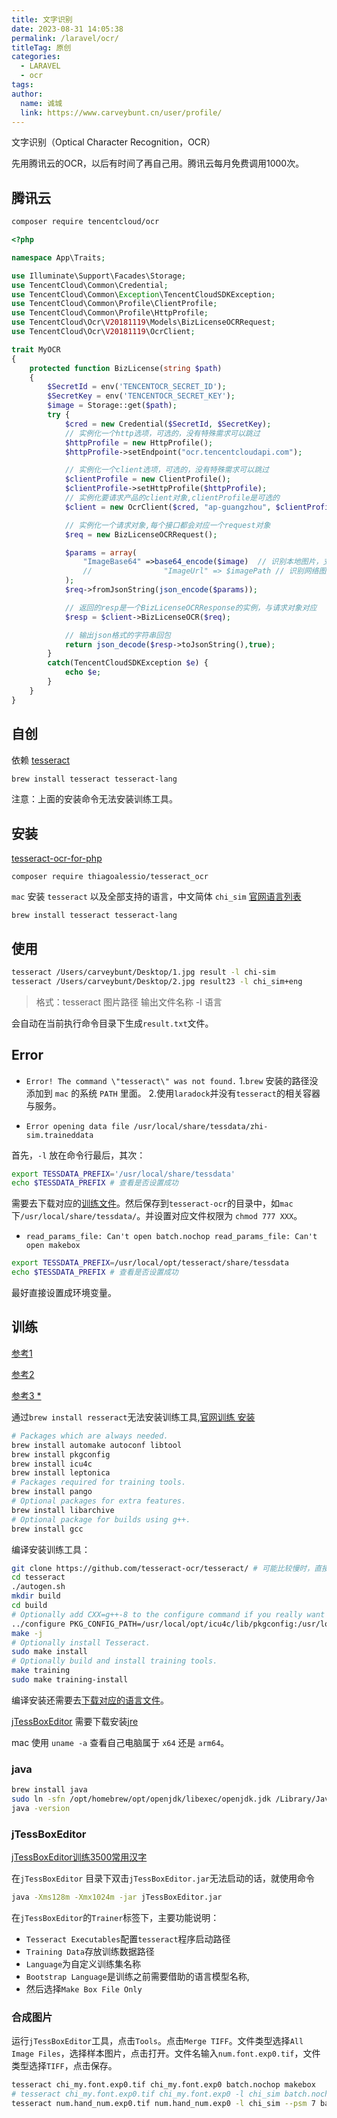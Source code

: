 ```yaml
---
title: 文字识别
date: 2023-08-31 14:05:38
permalink: /laravel/ocr/
titleTag: 原创
categories: 
  - LARAVEL
  - ocr
tags: 
author: 
  name: 诚城
  link: https://www.carveybunt.cn/user/profile/
---
```


文字识别（Optical Character Recognition，OCR）
<!-- more -->

先用腾讯云的OCR，以后有时间了再自己用。腾讯云每月免费调用1000次。

## 腾讯云

```sh
composer require tencentcloud/ocr
```

```php
<?php

namespace App\Traits;

use Illuminate\Support\Facades\Storage;
use TencentCloud\Common\Credential;
use TencentCloud\Common\Exception\TencentCloudSDKException;
use TencentCloud\Common\Profile\ClientProfile;
use TencentCloud\Common\Profile\HttpProfile;
use TencentCloud\Ocr\V20181119\Models\BizLicenseOCRRequest;
use TencentCloud\Ocr\V20181119\OcrClient;

trait MyOCR
{
    protected function BizLicense(string $path)
    {
        $SecretId = env('TENCENTOCR_SECRET_ID');
        $SecretKey = env('TENCENTOCR_SECRET_KEY');
        $image = Storage::get($path);
        try {
            $cred = new Credential($SecretId, $SecretKey);
            // 实例化一个http选项，可选的，没有特殊需求可以跳过
            $httpProfile = new HttpProfile();
            $httpProfile->setEndpoint("ocr.tencentcloudapi.com");

            // 实例化一个client选项，可选的，没有特殊需求可以跳过
            $clientProfile = new ClientProfile();
            $clientProfile->setHttpProfile($httpProfile);
            // 实例化要请求产品的client对象,clientProfile是可选的
            $client = new OcrClient($cred, "ap-guangzhou", $clientProfile);

            // 实例化一个请求对象,每个接口都会对应一个request对象
            $req = new BizLicenseOCRRequest();

            $params = array(
                "ImageBase64" =>base64_encode($image)  // 识别本地图片，支持 jpg/png, Base64
                //                "ImageUrl" => $imagePath // 识别网络图片
            );
            $req->fromJsonString(json_encode($params));

            // 返回的resp是一个BizLicenseOCRResponse的实例，与请求对象对应
            $resp = $client->BizLicenseOCR($req);

            // 输出json格式的字符串回包
            return json_decode($resp->toJsonString(),true);
        }
        catch(TencentCloudSDKException $e) {
            echo $e;
        }
    }
}

```

## 自创

依赖 [tesseract](https://github.com/tesseract-ocr/tesseract)

```sh
brew install tesseract tesseract-lang
```

注意：上面的安装命令无法安装训练工具。

## 安装

[tesseract-ocr-for-php](https://github.com/thiagoalessio/tesseract-ocr-for-php)

```shell
composer require thiagoalessio/tesseract_ocr
```

`mac` 安装 `tesseract` 以及全部支持的语言，中文简体 `chi_sim` [官网语言列表](https://tesseract-ocr.github.io/tessdoc/Data-Files-in-different-versions.html)

```sheel
brew install tesseract tesseract-lang
```

## 使用

```sh
tesseract /Users/carveybunt/Desktop/1.jpg result -l chi-sim
tesseract /Users/carveybunt/Desktop/2.jpg result23 -l chi_sim+eng
```

> 格式：tesseract 图片路径 输出文件名称 -l 语言

会自动在当前执行命令目录下生成`result.txt`文件。

## Error

- `Error! The command \"tesseract\" was not found.`
1.`brew` 安装的路径没添加到 `mac` 的系统 `PATH` 里面。
2.使用`laradock`并没有`tesseract`的相关容器与服务。

- `Error opening data file /usr/local/share/tessdata/zhi-sim.traineddata`

首先，`-l` 放在命令行最后，其次：

```sh
export TESSDATA_PREFIX='/usr/local/share/tessdata'
echo $TESSDATA_PREFIX # 查看是否设置成功
```

需要去下载对应的[训练文件](https://github.com/tesseract-ocr/tessdata/blob/main/chi_sim.traineddata)。然后保存到`tesseract-ocr`的目录中，如`mac`下`/usr/local/share/tessdata/`。并设置对应文件权限为 `chmod 777 XXX`。

- `read_params_file: Can't open batch.nochop read_params_file: Can't open makebox`

```sh
export TESSDATA_PREFIX=/usr/local/opt/tesseract/share/tessdata
echo $TESSDATA_PREFIX # 查看是否设置成功
```

最好直接设置成环境变量。

## 训练

[参考1](https://crazyf-wind.github.io/2019/08/23/%E5%85%89%E5%AD%A6%E5%AD%97%E7%AC%A6%E8%AF%86%E5%88%AB%E5%BC%95%E6%93%8Etesseract-ocr%E5%85%A5%E9%97%A8%E6%95%99%E7%A8%8B%E2%80%94Mac%E6%A0%87%E6%B3%A8-Ubuntu%E6%89%93%E5%8C%85/)

[参考2](https://learnku.com/articles/67047)

[参考3 *](https://blog.51cto.com/u_13984132/5622793#_jTessBoxEditor_105)

通过`brew install resseract`无法安装训练工具,[官网训练 安装](https://tesseract-ocr.github.io/tessdoc/Compiling.html#macos)

```sh
# Packages which are always needed.
brew install automake autoconf libtool
brew install pkgconfig
brew install icu4c
brew install leptonica
# Packages required for training tools.
brew install pango
# Optional packages for extra features.
brew install libarchive
# Optional package for builds using g++.
brew install gcc
```

编译安装训练工具：

```sh
git clone https://github.com/tesseract-ocr/tesseract/ # 可能比较慢时，直接去下载最新安装包
cd tesseract
./autogen.sh
mkdir build
cd build
# Optionally add CXX=g++-8 to the configure command if you really want to use a different compiler.
../configure PKG_CONFIG_PATH=/usr/local/opt/icu4c/lib/pkgconfig:/usr/local/opt/libarchive/lib/pkgconfig:/usr/local/opt/libffi/lib/pkgconfig
make -j
# Optionally install Tesseract.
sudo make install
# Optionally build and install training tools.
make training
sudo make training-install
```

编译安装还需要去[下载对应的语言文件](https://github.com/tesseract-ocr/tessdata)。

[jTessBoxEditor](https://github.com/nguyenq/jTessBoxEditor/releases) 需要下载安装[jre](https://www.java.com/en/download/)

mac 使用 `uname -a` 查看自己电脑属于 `x64` 还是 `arm64`。

### java

```sh
brew install java
sudo ln -sfn /opt/homebrew/opt/openjdk/libexec/openjdk.jdk /Library/Java/JavaVirtualMachines/openjdk.jdk
java -version
```

### jTessBoxEditor

[jTessBoxEditor训练3500常用汉字](https://www.rstk.cn/news/199031.html?action=onClick)

在`jTessBoxEditor` 目录下双击`jTessBoxEditor.jar`无法启动的话，就使用命令

```sh
java -Xms128m -Xmx1024m -jar jTessBoxEditor.jar  
```

在`jTessBoxEditor`的`Trainer`标签下，主要功能说明：

- `Tesseract Executables`配置`tesseract`程序启动路径
- `Training Data`存放训练数据路径
- `Language`为自定义训练集名称
- `Bootstrap Language`是训练之前需要借助的语言模型名称,
- 然后选择`Make Box File Only`

### 合成图片

运行`jTessBoxEditor`工具，点击`Tools`。点击`Merge TIFF`。文件类型选择`All Image Files`，选择样本图片，点击打开。文件名输入`num.font.exp0.tif`，文件类型选择`TIFF`，点击保存。
<!-- 将`num.font.exp0.tif`文件复制到`Tesseract-OCR`安装目录。我`MAC`的安装目录是`/usr/local/opt/tesseract`。 -->

```sh
tesseract chi_my.font.exp0.tif chi_my.font.exp0 batch.nochop makebox
# tesseract chi_my.font.exp0.tif chi_my.font.exp0 -l chi_sim batch.nochop makebox # 不能指定语言
​tesseract num.hand_num.exp0.tif num.hand_num.exp0 -l chi_sim --psm 7 batch.nochop makebox​​ # ​[ ]​​中的内容当返回Empty page的时候可以加上. ​​-psm 7​​ 表示用单行文本识别， ​​-l eng​​ 表示使用英语语言.
```
